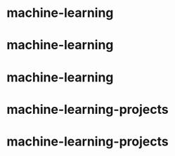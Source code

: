 # machine-learning
# machine-learning
# machine-learning
# machine-learning-projects
# machine-learning-projects
